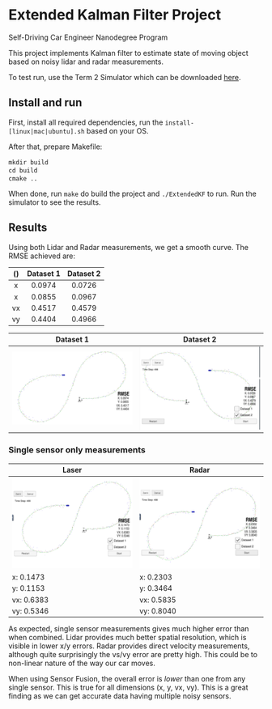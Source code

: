 # Extended Kalman Filter Project 
Self-Driving Car Engineer Nanodegree Program

This project implements Kalman filter to estimate state of moving object based on noisy lidar and radar measurements.

To test run, use the Term 2 Simulator which can be downloaded [here](https://github.com/udacity/self-driving-car-sim/releases).

## Install and run
First, install all required dependencies, run the `install-[linux|mac|ubuntu].sh` based on your OS.

After that, prepare Makefile:
```shell script
mkdir build
cd build
cmake ..
```

When done, run `make` do build the project and `./ExtendedKF` to run.
Run the simulator to see the results.


## Results
Using both Lidar and Radar measurements, we get a smooth curve. The RMSE achieved are:

() | Dataset 1 | Dataset 2
:---:|:---:|:---:
x | 0.0974 | 0.0726
x | 0.0855 | 0.0967
vx | 0.4517 | 0.4579
vy | 0.4404 | 0.4966

Dataset 1 | Dataset 2
--- | ---
![](writeup/Fusion_dt1.png) | ![](writeup/Fusion_dt2.png)


### Single sensor only measurements

Laser | Radar 
--- | ---
![](writeup/Laser_dt1.png) | ![](writeup/Radar_dt1.png)
x: 0.1473  | x: 0.2303
y: 0.1153 | y: 0.3464
vx: 0.6383 | vx: 0.5835
vy: 0.5346 | vy: 0.8040

As expected, single sensor measurements gives much higher error than when combined. Lidar provides much better spatial resolution, which is visible in lower x/y errors. Radar provides direct velocity measurements, although quite surprisingly the vs/vy error are pretty high. This could be to non-linear nature of the way our car moves.

When using Sensor Fusion, the overall error is _lower_ than one from any single sensor. This is true for all dimensions (x, y, vx, vy). This is a great finding as we can get accurate data having multiple noisy sensors.   
